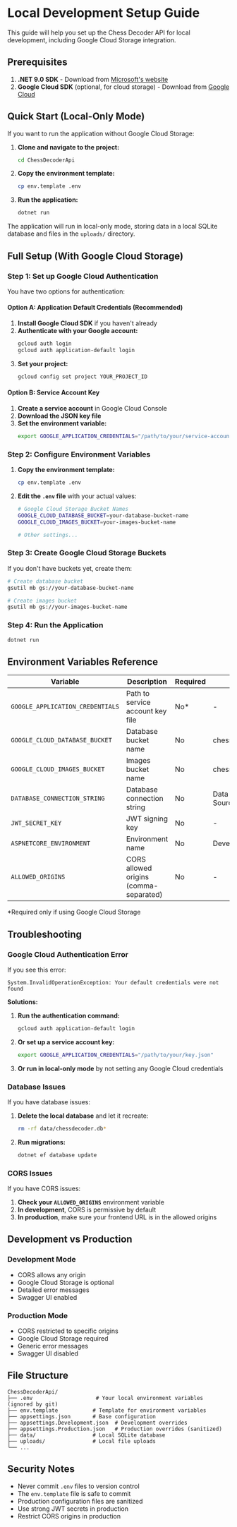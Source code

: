 # Local Development Setup Guide

This guide will help you set up the Chess Decoder API for local development, including Google Cloud Storage integration.

## Prerequisites

1. **.NET 9.0 SDK** - Download from [Microsoft's website](https://dotnet.microsoft.com/download)
2. **Google Cloud SDK** (optional, for cloud storage) - Download from [Google Cloud](https://cloud.google.com/sdk/docs/install)

## Quick Start (Local-Only Mode)

If you want to run the application without Google Cloud Storage:

1. **Clone and navigate to the project:**
   ```bash
   cd ChessDecoderApi
   ```

2. **Copy the environment template:**
   ```bash
   cp env.template .env
   ```

3. **Run the application:**
   ```bash
   dotnet run
   ```

The application will run in local-only mode, storing data in a local SQLite database and files in the `uploads/` directory.

## Full Setup (With Google Cloud Storage)

### Step 1: Set up Google Cloud Authentication

You have two options for authentication:

#### Option A: Application Default Credentials (Recommended)

1. **Install Google Cloud SDK** if you haven't already
2. **Authenticate with your Google account:**
   ```bash
   gcloud auth login
   gcloud auth application-default login
   ```
3. **Set your project:**
   ```bash
   gcloud config set project YOUR_PROJECT_ID
   ```

#### Option B: Service Account Key

1. **Create a service account** in Google Cloud Console
2. **Download the JSON key file**
3. **Set the environment variable:**
   ```bash
   export GOOGLE_APPLICATION_CREDENTIALS="/path/to/your/service-account-key.json"
   ```

### Step 2: Configure Environment Variables

1. **Copy the environment template:**
   ```bash
   cp env.template .env
   ```

2. **Edit the `.env` file** with your actual values:
   ```bash
   # Google Cloud Storage Bucket Names
   GOOGLE_CLOUD_DATABASE_BUCKET=your-database-bucket-name
   GOOGLE_CLOUD_IMAGES_BUCKET=your-images-bucket-name
   
   # Other settings...
   ```

### Step 3: Create Google Cloud Storage Buckets

If you don't have buckets yet, create them:

```bash
# Create database bucket
gsutil mb gs://your-database-bucket-name

# Create images bucket
gsutil mb gs://your-images-bucket-name
```

### Step 4: Run the Application

```bash
dotnet run
```

## Environment Variables Reference

| Variable | Description | Required | Default |
|----------|-------------|----------|---------|
| `GOOGLE_APPLICATION_CREDENTIALS` | Path to service account key file | No* | - |
| `GOOGLE_CLOUD_DATABASE_BUCKET` | Database bucket name | No | chessdecoder-db |
| `GOOGLE_CLOUD_IMAGES_BUCKET` | Images bucket name | No | chessdecoder-images |
| `DATABASE_CONNECTION_STRING` | Database connection string | No | Data Source=data/chessdecoder.db |
| `JWT_SECRET_KEY` | JWT signing key | No | - |
| `ASPNETCORE_ENVIRONMENT` | Environment name | No | Development |
| `ALLOWED_ORIGINS` | CORS allowed origins (comma-separated) | No | - |

*Required only if using Google Cloud Storage

## Troubleshooting

### Google Cloud Authentication Error

If you see this error:
```
System.InvalidOperationException: Your default credentials were not found
```

**Solutions:**
1. **Run the authentication command:**
   ```bash
   gcloud auth application-default login
   ```

2. **Or set up a service account key:**
   ```bash
   export GOOGLE_APPLICATION_CREDENTIALS="/path/to/your/key.json"
   ```

3. **Or run in local-only mode** by not setting any Google Cloud credentials

### Database Issues

If you have database issues:
1. **Delete the local database** and let it recreate:
   ```bash
   rm -rf data/chessdecoder.db*
   ```

2. **Run migrations:**
   ```bash
   dotnet ef database update
   ```

### CORS Issues

If you have CORS issues:
1. **Check your `ALLOWED_ORIGINS`** environment variable
2. **In development**, CORS is permissive by default
3. **In production**, make sure your frontend URL is in the allowed origins

## Development vs Production

### Development Mode
- CORS allows any origin
- Google Cloud Storage is optional
- Detailed error messages
- Swagger UI enabled

### Production Mode
- CORS restricted to specific origins
- Google Cloud Storage required
- Generic error messages
- Swagger UI disabled

## File Structure

```
ChessDecoderApi/
├── .env                    # Your local environment variables (ignored by git)
├── env.template           # Template for environment variables
├── appsettings.json       # Base configuration
├── appsettings.Development.json  # Development overrides
├── appsettings.Production.json   # Production overrides (sanitized)
├── data/                  # Local SQLite database
├── uploads/               # Local file uploads
└── ...
```

## Security Notes

- Never commit `.env` files to version control
- The `env.template` file is safe to commit
- Production configuration files are sanitized
- Use strong JWT secrets in production
- Restrict CORS origins in production
